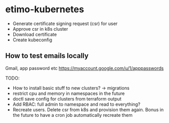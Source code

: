 # etimo-kubernetes

- Generate certificate signing request (csr) for user
- Approve csr in k8s cluster
- Download certificate
- Create kubeconfig

## How to test emails locally

Gmail, app password etc
https://myaccount.google.com/u/1/apppasswords

TODO:

- How to install basic stuff to new clusters? -> migrations
- restrict cpu and memory in namespaces in the future
- doctl save config for clusters from terraform output
- Add RBAC: full admin to namespace and read to everything?
- Recreate users. Delete csr from k8s and provision them again. Bonus in the future to have a cron job automatically recreate them
